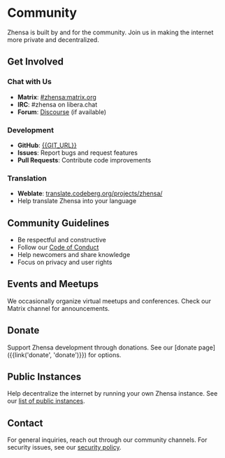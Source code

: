 # Community

Zhensa is built by and for the community. Join us in making the internet more private and decentralized.

## Get Involved

### Chat with Us
- **Matrix**: [#zhensa:matrix.org](https://matrix.to/#/#zhensa:matrix.org)
- **IRC**: #zhensa on libera.chat
- **Forum**: [Discourse](https://discourse.zhensa.org) (if available)

### Development
- **GitHub**: [{{GIT_URL}}]({{GIT_URL}})
- **Issues**: Report bugs and request features
- **Pull Requests**: Contribute code improvements

### Translation
- **Weblate**: [translate.codeberg.org/projects/zhensa/](https://translate.codeberg.org/projects/zhensa/)
- Help translate Zhensa into your language

## Community Guidelines

- Be respectful and constructive
- Follow our [Code of Conduct]({{GIT_URL}}/blob/master/CODE_OF_CONDUCT.md)
- Help newcomers and share knowledge
- Focus on privacy and user rights

## Events and Meetups

We occasionally organize virtual meetups and conferences. Check our Matrix channel for announcements.

## Donate

Support Zhensa development through donations. See our [donate page]({{link('donate', 'donate')}}) for options.

## Public Instances

Help decentralize the internet by running your own Zhensa instance. See our [list of public instances]({{get_setting('brand.public_instances')}}).

## Contact

For general inquiries, reach out through our community channels. For security issues, see our [security policy]({{GIT_URL}}/blob/master/SECURITY.md).